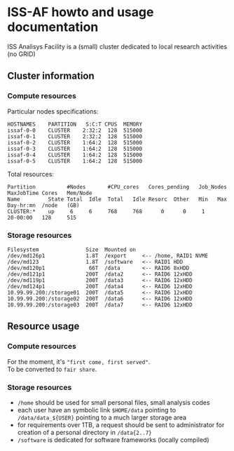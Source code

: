 # ISS-AF howto and usage documentation

ISS Analisys Facility is a (small) cluster dedicated to local research activities (no GRID)


## Cluster information

### Compute resources

Particular nodes specifications:
```
HOSTNAMES    PARTITION   S:C:T CPUS  MEMORY
issaf-0-0    CLUSTER    2:32:2  128  515000
issaf-0-1    CLUSTER    2:32:2  128  515000
issaf-0-2    CLUSTER    1:64:2  128  515000
issaf-0-3    CLUSTER    1:64:2  128  515000
issaf-0-4    CLUSTER    1:64:2  128  515000
issaf-0-5    CLUSTER    1:64:2  128  515000
```

Total resources:
```
Partition          #Nodes       #CPU_cores   Cores_pending   Job_Nodes  MaxJobTime Cores   Mem/Node
Name         State Total  Idle  Total   Idle Resorc  Other   Min   Max  Day-hr:mn  /node   (GB)
CLUSTER:*    up     6     6     768     768      0      0     1         20-00:00   128     515
```

### Storage resources

```
Filesystem               Size  Mounted on
/dev/md126p1             1.8T  /export     <-- /home, RAID1 NVME
/dev/md123               1.8T  /software   <-- RAID1 HDD
/dev/md120p1              66T  /data       <-- RAID6 8xHDD
/dev/md121p1             200T  /data2      <-- RAID6 12xHDD
/dev/md119p1             200T  /data3      <-- RAID6 12xHDD
/dev/md124p1             200T  /data4      <-- RAID6 12xHDD
10.99.99.200:/storage01  200T  /data5      <-- RAID6 12xHDD
10.99.99.200:/storage02  200T  /data6      <-- RAID6 12xHDD
10.99.99.200:/storage03  200T  /data7      <-- RAID6 12xHDD
```

## Resource usage



### Compute resources
For the moment, it's `"first come, first served"`.   
To be converted to `fair share`.


### Storage resources

* `/home` should be used for small personal files, small analysis codes
* each user have an symbolic link `$HOME/data` pointing to `/data/data_${USER}` pointing to a much larger storage area
* for requirements over 1TB, a request should be sent to administrator for creation of a personal directory in `/data{2..7}`
* `/software` is dedicated for software frameworks (locally compiled)
